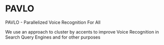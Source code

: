 # PAVLO

PAVLO - Parallelized Voice Recognition For All

We use an approach to cluster by accents to improve Voice Recognition in Search Query Engines and for other purposes
